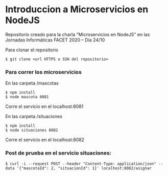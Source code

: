 # Introduccion a Microservicios en NodeJS

Repositorio creado para la charla "Microservicios en NodeJS" en las Jornadas Informáticas FACET 2020 – Día 24/10

Para clonar el repositorio 

```
$ git clone <url HTTPS o SSH del repositorio>
``` 

### Para correr los microservicios


En las carpeta /mascotas 
```
$ npm install
$ node mascota 8081 
``` 
 Corre el servicio en el localhost:8081
 
 
En las carpeta /situaciones 
```
$ npm install
$ node situaciones 8082 
``` 
 Corre el servicio en el localhost:8082
 
 
### Post de prueba en el servicio situaciones:

```
$ curl -i --request POST --header "Content-Type: application/json" --data '{"mascotaId": 2, "situacionId": 1}' localhost:8082/asignar
``` 
